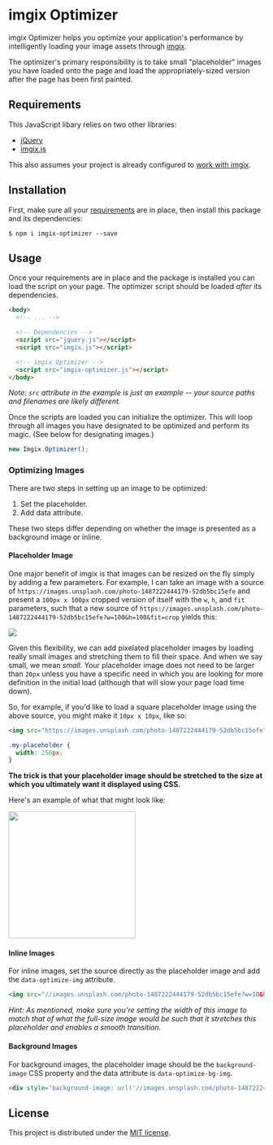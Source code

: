 imgix Optimizer
==========

imgix Optimizer helps you optimize your application's performance by intelligently loading your image assets through [imgix](https://www.imgix.com/).

The optimizer's primary responsibility is to take small "placeholder" images you have loaded onto the page and load the appropriately-sized version after the page has been first painted.

Requirements
----------

This JavaScript libary relies on two other libraries:

- [jQuery](https://jquery.com/)
- [imgix.js](https://www.imgix.com/imgix-js)

This also assumes your project is already configured to [work with imgix](https://docs.imgix.com/setup).

Installation
----------

First, make sure all your [requirements](#requirements) are in place, then install this package and its dependencies:

    $ npm i imgix-optimizer --save

Usage
----------

Once your requirements are in place and the package is installed you can load the script on your page. The optimizer script should be loaded _after_ its dependencies.

```html
<body>
  <!-- ... -->

  <!-- Dependencies -->
  <script src="jquery.js"></script>
  <script src="imgix.js"></script>

  <!-- imgix Optimizer -->
  <script src="imgix-optimizer.js"></script>
</body>
```

_Note: `src` attribute in the example is just an example -- your source paths and filenames are likely different._

Once the scripts are loaded you can initialize the optimizer. This will loop through all images you have designated to be optimized and perform its magic. (See below for designating images.)

```js
new Imgix.Optimizer();
```

### Optimizing Images

There are two steps in setting up an image to be optimized:

1. Set the placeholder.
2. Add data attribute.

These two steps differ depending on whether the image is presented as a background image or inline.

#### Placeholder Image

One major benefit of imgix is that images can be resized on the fly simply by adding a few parameters. For example, I can take an image with a source of `https://images.unsplash.com/photo-1487222444179-52db5bc15efe` and present a `100px x 100px` cropped version of itself with the `w`, `h`, and `fit` parameters, such that a new source of `https://images.unsplash.com/photo-1487222444179-52db5bc15efe?w=100&h=100&fit=crop` yields this:

![](https://images.unsplash.com/photo-1487222444179-52db5bc15efe?w=100&h=100&fit=crop)

Given this flexibility, we can add pixelated placeholder images by loading really small images and stretching them to fill their space. And when we say small, we mean _small_. Your placeholder image does not need to be larger than `20px` unless you have a specific need in which you are looking for more definition in the initial load (although that will slow your page load time down).

So, for example, if you'd like to load a square placeholder image using the above source, you might make it `10px x 10px`, like so:

```html
<img src="https://images.unsplash.com/photo-1487222444179-52db5bc15efe?w=100&h=100&fit=crop" class="my-placeholder">
```

```css
.my-placeholder {
  width: 250px;
}
```

**The trick is that your placeholder image should be stretched to the size at which you ultimately want it displayed using CSS.**

Here's an example of what that might look like:

<img src="https://images.unsplash.com/photo-1487222444179-52db5bc15efe?w=10&h=10&fit=crop" style="width: 250px;">

#### Inline Images

For inline images, set the source directly as the placeholder image and add the `data-optimize-img` attribute.

```html
<img src="//images.unsplash.com/photo-1487222444179-52db5bc15efe?w=10&h=10&fit=crop" data-optimize-img>
```

_Hint: As mentioned, make sure you're setting the width of this image to match that of what the full-size image would be such that it stretches this placeholder and enables a smooth transition._

#### Background Images

For background images, the placeholder image should be the `background-image` CSS property and the data attribute is `data-optimize-bg-img`.

```html
<div style="background-image: url('//images.unsplash.com/photo-1487222444179-52db5bc15efe?w=10&h=10&fit=crop')" data-optimize-bg-img></div>
```

License
----------

This project is distributed under the [MIT license](LICENSE).
